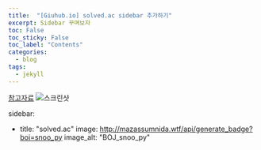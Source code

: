 ```yaml
---
title:  "[Giuhub.io] solved.ac sidebar 추가하기"
excerpt: Sidebar 꾸며보자
toc: False
toc_sticky: False
toc_label: "Contents"
categories:
  - blog
tags:
  - jekyll
---
```


[참고자료](https://mmistakes.github.io/minimal-mistakes/docs/layouts/)
![스크린샷](https://s3-us-west-2.amazonaws.com/secure.notion-static.com/60b6bf1d-2b00-42c4-8df1-913814efbbff/Untitled.png)

sidebar:
  - title: "solved.ac"
    image: http://mazassumnida.wtf/api/generate_badge?boj=snoo_py
    image_alt: "BOJ_snoo_py"